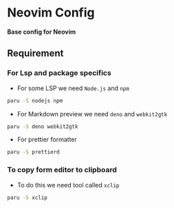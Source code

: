 # Neovim Config

**Base config for Neovim**

## Requirement

### For Lsp and package specifics

- For some LSP we need `Node.js` and `npm`

```sh
paru -S nodejs npm
```

- For Markdown preview we need `deno` and `webkit2gtk`

```sh
paru -S deno webkit2gtk
```

- For prettier formatter

```sh
paru -S prettierd
```

### To copy form editor to clipboard

- To do this we need tool called `xclip`

```sh
paru -S xclip
```
